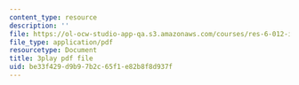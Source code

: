 ```yaml
---
content_type: resource
description: ''
file: https://ol-ocw-studio-app-qa.s3.amazonaws.com/courses/res-6-012-introduction-to-probability-spring-2018/be33f429d9b97b2c65f1e82b8f8d937f_JYI5xKlH_MU.pdf
file_type: application/pdf
resourcetype: Document
title: 3play pdf file
uid: be33f429-d9b9-7b2c-65f1-e82b8f8d937f
---
```

